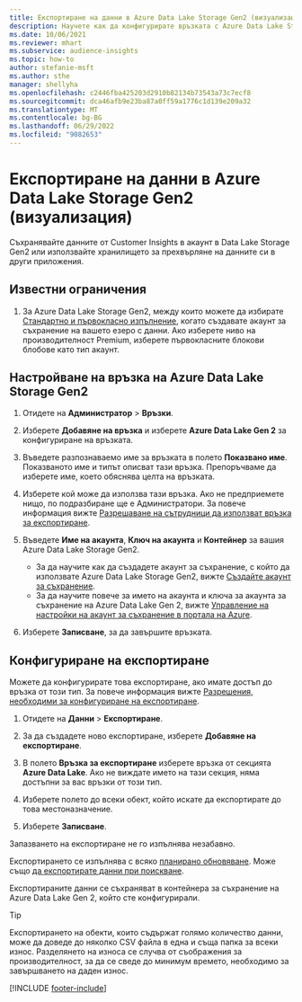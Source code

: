 ```yaml
---
title: Експортиране на данни в Azure Data Lake Storage Gen2 (визуализация)
description: Научете как да конфигурирате връзката с Azure Data Lake Storage Gen2.
ms.date: 10/06/2021
ms.reviewer: mhart
ms.subservice: audience-insights
ms.topic: how-to
author: stefanie-msft
ms.author: sthe
manager: shellyha
ms.openlocfilehash: c2446fba425203d2910b82134b73543a73c7ecf8
ms.sourcegitcommit: dca46afb9e23ba87a0ff59a1776c1d139e209a32
ms.translationtype: MT
ms.contentlocale: bg-BG
ms.lasthandoff: 06/29/2022
ms.locfileid: "9082653"
---
```

# <a name="export-data-to-azure-data-lake-storage-gen2-preview"></a>Експортиране на данни в Azure Data Lake Storage Gen2 (визуализация)

Съхранявайте данните от Customer Insights в акаунт в Data Lake Storage Gen2 или използвайте хранилището за прехвърляне на данните си в други приложения.

## <a name="known-limitations"></a>Известни ограничения

1. За Azure Data Lake Storage Gen2, между които можете да избирате [Стандартно и първокласно изпълнение](/azure/storage/blobs/create-data-lake-storage-account), когато създавате акаунт за съхранение на вашето езеро с данни. Ако изберете ниво на производителност Premium, изберете първокласните блокови блобове като тип акаунт.

## <a name="set-up-the-connection-to-azure-data-lake-storage-gen2"></a>Настройване на връзка на Azure Data Lake Storage Gen2

1. Отидете на **Администратор** > **Връзки**.

1. Изберете **Добавяне на връзка** и изберете **Azure Data Lake Gen 2** за конфигуриране на връзката.

1. Въведете разпознаваемо име за връзката в полето **Показвано име**. Показваното име и типът описват тази връзка. Препоръчваме да изберете име, което обяснява целта на връзката.

1. Изберете кой може да използва тази връзка. Ако не предприемете нищо, по подразбиране ще е Администратори. За повече информация вижте [Разрешаване на сътрудници да използват връзка за експортиране](connections.md#allow-contributors-to-use-a-connection-for-exports).

1. Въведете **Име на акаунта**, **Ключ на акаунта** и **Контейнер** за вашия Azure Data Lake Storage Gen2.
    - За да научите как да създадете акаунт за съхранение, с който да използвате Azure Data Lake Storage Gen2, вижте [Създайте акаунт за съхранение](/azure/storage/blobs/create-data-lake-storage-account). 
    - За да научите повече за името на акаунта и ключа за акаунта за съхранение на Azure Data Lake Gen 2, вижте [Управление на настройки на акаунт за съхранение в портала на Azure](/azure/storage/common/storage-account-manage).

1. Изберете **Записване**, за да завършите връзката.

## <a name="configure-an-export"></a>Конфигуриране на експортиране

Можете да конфигурирате това експортиране, ако имате достъп до връзка от този тип. За повече информация вижте [Разрешения, необходими за конфигуриране на експортиране](export-destinations.md#set-up-a-new-export).

1. Отидете на **Данни** > **Експортиране**.

1. За да създадете ново експортиране, изберете **Добавяне на експортиране**.

1. В полето **Връзка за експортиране** изберете връзка от секцията **Azure Data Lake**. Ако не виждате името на тази секция, няма достъпни за вас връзки от този тип.

1. Изберете полето до всеки обект, който искате да експортирате до това местоназначение.

1. Изберете **Записване**.

Запазването на експортиране не го изпълнява незабавно.

Експортирането се изпълнява с всяко [планирано обновяване](system.md#schedule-tab).
Може също [да експортирате данни при поискване](export-destinations.md#run-exports-on-demand).

Експортираните данни се съхраняват в контейнера за съхранение на Azure Data Lake Gen 2, който сте конфигурирали.

> [!TIP]
> Експортирането на обекти, които съдържат голямо количество данни, може да доведе до няколко CSV файла в една и съща папка за всеки износ. Разделянето на износа се случва от съображения за производителност, за да се сведе до минимум времето, необходимо за завършването на даден износ.

[!INCLUDE [footer-include](includes/footer-banner.md)]
